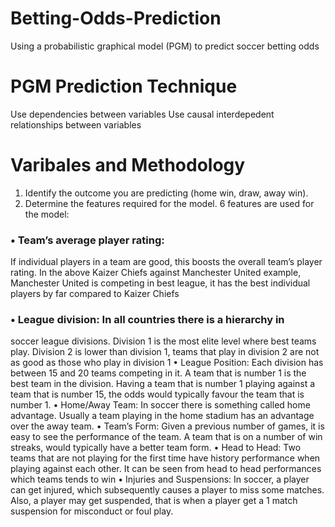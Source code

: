 # Betting-Odds-Prediction
Using a probabilistic graphical model (PGM) to predict soccer betting odds 

# PGM Prediction Technique
Use dependencies between variables
Use causal interdepedent relationships between variables

# Varibales and Methodology

1. Identify the outcome you are predicting (home win,
draw, away win).
2. Determine the features required for the model. 6 features
are used for the model:

### • Team’s average player rating: 
If individual players in a team are good, this boosts the overall team’s player
rating. In the above Kaizer Chiefs against Manchester
United example, Manchester United is competing in best
league, it has the best individual players by far compared
to Kaizer Chiefs 
### • League division: In all countries there is a hierarchy in
soccer league divisions. Division 1 is the most elite level
where best teams play. Division 2 is lower than division
1, teams that play in division 2 are not as good as those
who play in division 1
• League Position: Each division has between 15 and 20
teams competing in it. A team that is number 1 is the
best team in the division. Having a team that is number
1 playing against a team that is number 15, the odds
would typically favour the team that is number 1. • Home/Away Team: In soccer there is something called
home advantage. Usually a team playing in the home
stadium has an advantage over the away team.
• Team’s Form: Given a previous number of games, it is
easy to see the performance of the team. A team that is
on a number of win streaks, would typically have a better
team form.
• Head to Head: Two teams that are not playing for the
first time have history performance when playing against
each other. It can be seen from head to head performances
which teams tends to win
• Injuries and Suspensions: In soccer, a player can get
injured, which subsequently causes a player to miss some
matches. Also, a player may get suspended, that is when
a player get a 1 match suspension for misconduct or foul
play.


